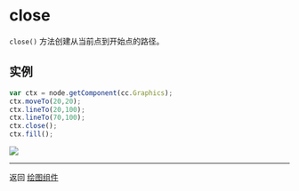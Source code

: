 # close

`close()` 方法创建从当前点到开始点的路径。


## 实例

```javascript
var ctx = node.getComponent(cc.Graphics);
ctx.moveTo(20,20);
ctx.lineTo(20,100);
ctx.lineTo(70,100);
ctx.close();
ctx.fill();
```

<a href="graphics/close.png"><img src="graphics/close.png"></a>

<hr>

返回 [绘图组件](index.md)
